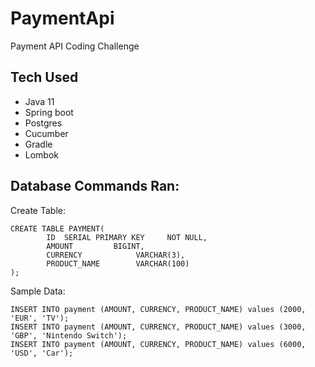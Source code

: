# PaymentApi

Payment API Coding Challenge

## Tech Used

* Java 11
* Spring boot
* Postgres
* Cucumber
* Gradle
* Lombok

## Database Commands Ran:

Create Table:
```
CREATE TABLE PAYMENT(
        ID  SERIAL PRIMARY KEY     NOT NULL,
        AMOUNT         BIGINT,
        CURRENCY            VARCHAR(3),
        PRODUCT_NAME        VARCHAR(100)
);
```
Sample Data: 
```
INSERT INTO payment (AMOUNT, CURRENCY, PRODUCT_NAME) values (2000, 'EUR', 'TV');
INSERT INTO payment (AMOUNT, CURRENCY, PRODUCT_NAME) values (3000, 'GBP', 'Nintendo Switch');
INSERT INTO payment (AMOUNT, CURRENCY, PRODUCT_NAME) values (6000, 'USD', 'Car');
```